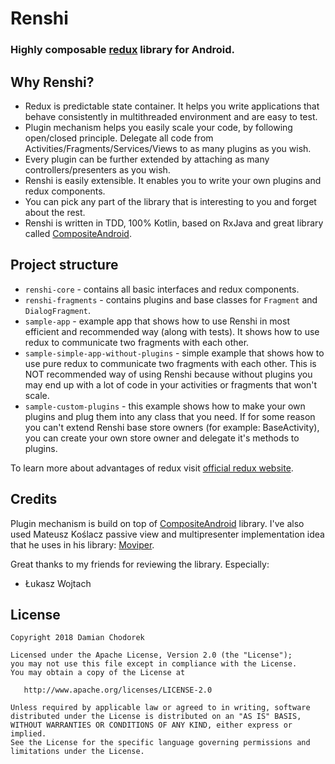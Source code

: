 # Renshi
### Highly composable [redux](https://redux.js.org/) library for Android.
## Why Renshi?

- Redux is predictable state container. It helps you write applications that behave consistently in multithreaded environment and are easy to test.
- Plugin mechanism helps you easily scale your code, by following open/closed principle. Delegate all code from Activities/Fragments/Services/Views to as many plugins as you wish.
- Every plugin can be further extended by attaching as many controllers/presenters as you wish.
- Renshi is easily extensible. It enables you to write your own plugins and redux components.
- You can pick any part of the library that is interesting to you and forget about the rest.
- Renshi is written in TDD, 100% Kotlin, based on RxJava and great library called [CompositeAndroid](https://github.com/passsy/CompositeAndroid).

## Project structure

- `renshi-core` - contains all basic interfaces and redux components.
- `renshi-fragments` - contains plugins and base classes for `Fragment` and `DialogFragment`.
- `sample-app` - example app that shows how to use Renshi in most efficient and recommended way (along with tests). It shows how to use redux to communicate two fragments with each other.
- `sample-simple-app-without-plugins` - simple example that shows how to use pure redux to communicate two fragments with each other. This is NOT recommended way of using Renshi because without plugins you may end up with a lot of code in your activities or fragments that won't scale.
- `sample-custom-plugins` - this example shows how to make your own plugins and plug them into any class that you need. If for some reason you can't extend Renshi base store owners (for example: BaseActivity), you can create your own store owner and delegate it's methods to plugins.

To learn more about advantages of redux visit [official redux website](https://redux.js.org/).

## Credits

Plugin mechanism is build on top of [CompositeAndroid](https://github.com/passsy/CompositeAndroid) library. I've also used Mateusz Koślacz passive view and multipresenter implementation idea that he uses in his library: [Moviper](https://github.com/mkoslacz/Moviper).

Great thanks to my friends for reviewing the library. Especially:

- Łukasz Wojtach



## License
```
Copyright 2018 Damian Chodorek

Licensed under the Apache License, Version 2.0 (the "License");
you may not use this file except in compliance with the License.
You may obtain a copy of the License at

   http://www.apache.org/licenses/LICENSE-2.0

Unless required by applicable law or agreed to in writing, software
distributed under the License is distributed on an "AS IS" BASIS,
WITHOUT WARRANTIES OR CONDITIONS OF ANY KIND, either express or implied.
See the License for the specific language governing permissions and
limitations under the License.
```